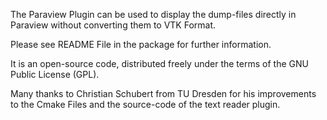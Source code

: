 The Paraview Plugin can be used to display the dump-files directly in Paraview without converting them to VTK Format.

Please see README File in the package for further information.

It is an open-source code, distributed freely under the terms of the GNU Public License (GPL).

Many thanks to Christian Schubert from TU Dresden for his improvements to the Cmake Files and the source-code of the text reader plugin.
